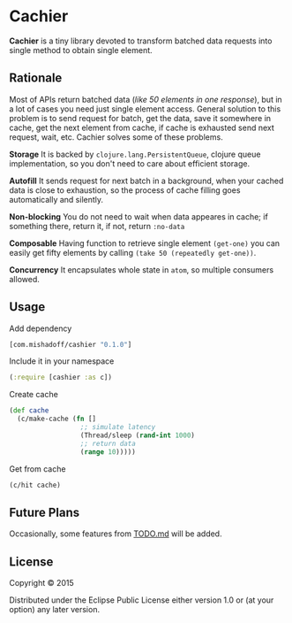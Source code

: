 # Cachier

**Cachier** is a tiny library devoted to transform batched data requests into single method to obtain single element.

## Rationale

Most of APIs return batched data (_like 50 elements in one response_), but in a lot of cases you need just single element access. General solution to this problem is to send request for batch, get the data, save it somewhere in cache, get the next element from cache, if cache is exhausted send next request, wait, etc. Cachier solves some of these problems.

**Storage** It is backed by `clojure.lang.PersistentQueue`, clojure queue implementation, so you don't need to care about efficient storage.

**Autofill** It sends request for next batch in a background, when your cached data is close to exhaustion, so the process of cache filling goes automatically and silently. 

**Non-blocking** You do not need to wait when data appeares in cache; if something there, return it, if not, return `:no-data`

**Composable** Having function to retrieve single element `(get-one)` you can easily get fifty elements by calling `(take 50 (repeatedly get-one))`.

**Concurrency** It encapsulates whole state in `atom`, so multiple consumers allowed.

## Usage

Add dependency

``` clojure
[com.mishadoff/cashier "0.1.0"]
```

Include it in your namespace

``` clojure
(:require [cashier :as c])
```

Create cache

``` clojure
(def cache
  (c/make-cache (fn []
                  ;; simulate latency
                  (Thread/sleep (rand-int 1000)
				  ;; return data
                  (range 10)))))
```

Get from cache

``` clojure
(c/hit cache)
```

## Future Plans

Occasionally, some features from [TODO.md](doc/todo.md) will be added.

## License

Copyright © 2015

Distributed under the Eclipse Public License either version 1.0 or (at
your option) any later version.
